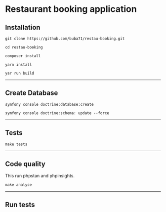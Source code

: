 # Restaurant booking application

## Installation

````
git clone https://github.com/buba71/restau-booking.git

cd restau-booking

composer install 

yarn install

yar run build

````

---

## Create Database

````
symfony console doctrine:database:create

symfony console doctrine:schema: update --force
````

---

## Tests

````
make tests
````

---

## Code quality

This run phpstan and phpinsights.

````
make analyse
````

---

## Run tests
